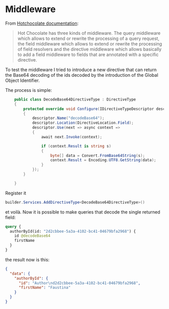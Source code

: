 # Middleware

From [Hotchocolate documentation](https://chillicream.com/docs/hotchocolate/v10/execution-engine):

> Hot Chocolate has three kinds of middleware. The query middleware which allows to extend or rewrite the processing of a query request, the field middleware which allows to extend or rewrite the processing of field resolvers and the directive middleware which allows basically to add a field middleware to fields that are annotated with a specific directive.

To test the middleware I tried to introduce a new directive that can return the Base64 decoding of the ids decoded by the introduction of the Global Object Identifier.

The process is simple:

```csharp
    public class DecodeBase64DirectiveType : DirectiveType
    {
        protected override void Configure(IDirectiveTypeDescriptor descriptor)
        {
            descriptor.Name("decodeBase64");
            descriptor.Location(DirectiveLocation.Field);
            descriptor.Use(next => async context =>
            {
                await next.Invoke(context);

                if (context.Result is string s)
                {
                    byte[] data = Convert.FromBase64String(s);
                    context.Result = Encoding.UTF8.GetString(data);
                }
            });
        }

    }
```

Register it 

```csharp
builder.Services.AddDirectiveType<DecodeBase64DirectiveType>()
```

et voilà. Now it is possible to make queries that decode the single returned field:

```graphql
query {
  authorById(id: "2d2cbbee-5a3a-4102-bc41-04679bfa2968") {
    id @decodeBase64
    firstName
  }
}
```

the result now is this:

```json
{
  "data": {
    "authorById": {
      "id": "Author\nd2d2cbbee-5a3a-4102-bc41-04679bfa2968",
      "firstName": "Faustina"
    }
  }
}
```
